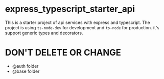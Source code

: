 # express_typescript_starter_api

This is a starter project of api services with express and typescript. The project is using `ts-node-dev` for development and `ts-node` for production. it's support generic types and decorators.

# DON'T DELETE OR CHANGE

-   @auth folder
-   @base folder
